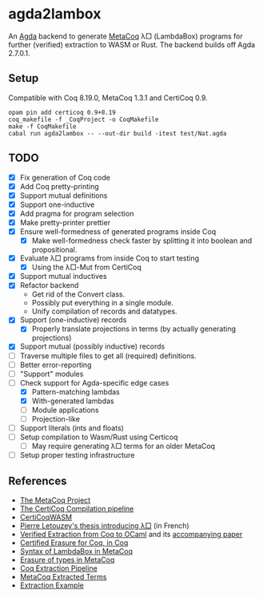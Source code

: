 # agda2lambox

An [Agda] backend to generate [MetaCoq] λ□ (LambdaBox) programs
for further (verified) extraction to WASM or Rust.
The backend builds off Agda 2.7.0.1.

[Agda]: https://github.com/agda/agda
[MetaCoq]: https://metacoq.github.io/

## Setup

Compatible with Coq 8.19.0, MetaCoq 1.3.1 and CertiCoq 0.9.

```
opam pin add certicoq 0.9+8.19
coq_makefile -f _CoqProject -o CoqMakefile
make -f CoqMakefile
cabal run agda2lambox -- --out-dir build -itest test/Nat.agda
```

## TODO

- [x] Fix generation of Coq code
- [x] Add Coq pretty-printing
- [x] Support mutual definitions
- [x] Support one-inductive
- [x] Add pragma for program selection
- [x] Make pretty-printer prettier
- [x] Ensure well-formedness of generated programs inside Coq
  - [x] Make well-formedness check faster by splitting it into boolean and propositional.
- [x] Evaluate λ□ programs from inside Coq to start testing
  - [x] Using the λ□-Mut from CertiCoq
- [x] Support mutual inductives
- [x] Refactor backend
  - Get rid of the Convert class.
  - Possibly put everything in a single module.
  - Unify compilation of records and datatypes.
- [x] Support (one-inductive) records
  - [x] Properly translate projections in terms (by actually generating projections)
- [x] Support mutual (possibly inductive) records
- [ ] Traverse multiple files to get all (required) definitions.
- [ ] Better error-reporting
- [ ] "Support" modules
- [ ] Check support for Agda-specific edge cases
  - [x] Pattern-matching lambdas
  - [x] With-generated lambdas
  - [ ] Module applications
  - [ ] Projection-like
- [ ] Support literals (ints and floats)
- [ ] Setup compilation to Wasm/Rust using Certicoq
  - [ ] May require generating λ□ terms for an older MetaCoq
- [ ] Setup proper testing infrastructure

## References

- [The MetaCoq Project](https://github.com/MetaCoq/metacoq)
- [The CertiCoq Compilation pipeline](https://github.com/CertiCoq/certicoq/wiki/The-CertiCoq-pipeline)
- [CertiCoqWASM](https://github.com/womeier/certicoqwasm)
- [Pierre Letouzey's thesis introducing λ□](https://www.irif.fr/~letouzey/download/these_letouzey.pdf) (in French)
- [Verified Extraction from Coq to OCaml](https://github.com/yforster/coq-verified-extraction/)
  and its [accompanying paper](https://dl.acm.org/doi/10.1145/3656379)
- [Certified Erasure for Coq, in Coq](https://inria.hal.science/hal-04077552)
- [Syntax of LambdaBox in MetaCoq](https://github.com/MetaCoq/metacoq/blob/coq-8.20/erasure/theories/Typed/ExAst.v) 
- [Erasure of types in MetaCoq](https://github.com/MetaCoq/metacoq/blob/coq-8.20/erasure/theories/Typed/Erasure.v#L765)
- [Coq Extraction Pipeline](https://gist.github.com/4ever2/991007b4418b0ba44f2ee7ed51147e19)
- [MetaCoq Extracted Terms](https://metacoq.github.io/metacoq/html/MetaCoq.Erasure.EAst.html)
- [Extraction Example](https://gist.github.com/4ever2/7fbfb3bf843c4773c933c2fdf6315b5c)

